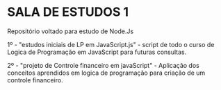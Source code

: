 # SALA DE ESTUDOS 1

Repositório voltado para estudo de Node.Js

1º - "estudos iniciais de LP em JavaScript.js" - script de todo o curso de Logica de Programação em JavaScript para futuras consultas.

2º - "projeto de Controle financeiro em javaScript" - Aplicação dos conceitos aprendidos em logica de programação para criação de um controle financeiro. 

